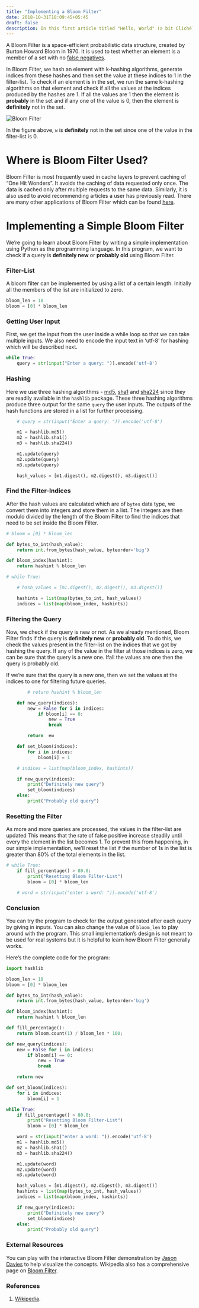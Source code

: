 ```yaml
---
title: "Implementing a Bloom Filter"
date: 2018-10-31T18:09:45+05:45
draft: false
description: In this first article titled "Hello, World" (a bit Cliché), I want to write about why the blog started and the plans that I have for the future of this blog.
---
```


A Bloom Filter is a space-efficient probabilistic data structure, created by Burton Howard Bloom in 1970\. It is used to
test whether an element is a member of a set with no [false
negatives](https://en.wikipedia.org/wiki/False_positives_and_false_negatives).

In Bloom Filter, we hash an element with k-hashing algorithms, generate indices from these hashes and then set the value
at these indices to 1 in the filter-list. To check if an element is in the set, we run the same k-hashing algorithms on
that element and check if all the values at the indices produced by the hashes are 1\. If all the values are 1 then the
element is **probably** in the set and if any one of the value is 0, then the element is **definitely** not in the set.

![Bloom Filter](https://upload.wikimedia.org/wikipedia/commons/a/ac/Bloom_filter.svg)

In the figure above, `w` is **definitely** not in the set since one of the value in the filter-list is 0.

# Where is Bloom Filter Used?

Bloom Filter is most frequently used in cache layers to prevent caching of “One Hit Wonders”. It avoids the caching of
data requested only once. The data is cached only after multiple requests to the same data. Similarly, it is also used
to avoid recommending articles a user has previously read. There are many other applications of Bloom Filter which can
be found [here](https://en.wikipedia.org/wiki/Bloom_filter#Examples).

# Implementing a Simple Bloom Filter

We’re going to learn about Bloom Filter by writing a simple implementation using Python as the programming language. In
this program, we want to check if a query is **definitely new** or **probably old** using Bloom Filter.

### Filter-List

A bloom filter can be implemented by using a list of a certain length. Initially all the members of the list are
initialized to zero.

```python
bloom_len = 10
bloom = [0] * bloom_len
```


### Getting User Input

First, we get the input from the user inside a while loop so that we can take multiple inputs. We also need to encode
the input text in ‘utf-8’ for hashing which will be described next.

```python
while True:
	query = str(input("Enter a query: ")).encode('utf-8')
```

### Hashing

Here we use three hashing algorithms - [md5](https://en.wikipedia.org/wiki/MD5),
[sha1](https://en.wikipedia.org/wiki/SHA-1) and [sha224](https://en.wikipedia.org/wiki/SHA-2) since they are readily
available in the `hashlib` package. These three hashing algorithms produce three output for the same `query` the user
inputs. The outputs of the hash functions are stored in a list for further processing.

```python
	# query = str(input("Enter a query: ")).encode('utf-8')

	m1 = hashlib.md5()
	m2 = hashlib.sha1()
	m3 = hashlib.sha224()

	m1.update(query)
	m2.update(query)
	m3.update(query)

	hash_values = [m1.digest(), m2.digest(), m3.digest()]
```

### Find the Filter-Indices

After the hash values are calculated which are of `bytes` data type, we convert them into integers and store them in a
list. The integers are then modulo divided by the length of the Bloom Filter to find the indices that need to be set
inside the Bloom Filter.

```python
# bloom = [0] * bloom_len

def bytes_to_int(hash_value):
	return int.from_bytes(hash_value, byteorder='big')

def bloom_index(hashint):
	return hashint % bloom_len

# while True:
```

```python
	# hash_values = [m1.digest(), m2.digest(), m3.digest()]

	hashints = list(map(bytes_to_int, hash_values))
	indices = list(map(bloom_index, hashints))
```

</div>

### Filtering the Query

Now, we check if the query is new or not. As we already mentioned, Bloom Filter finds if the query is **definitely new**
or **probably old**. To do this, we check the values present in the filter-list on the indices that we got by hashing
the query. If any of the value in the filter at those indices is zero, we can be sure that the query is a new one. Ifall
the values are one then the query is probably old.

If we’re sure that the query is a new one, then we set the values at the indices to one for filtering future queries.

```python
		# return hashint % bloom_len

	def new_query(indices):
		new = False for i in indices:
			if bloom[i] == 0:
				new = True
				break

		return  ew

	def set_bloom(indices):
		for i in indices:
			bloom[i] = 1
```


```python
	# indices = list(map(bloom_index, hashints))

	if new_query(indices):
		print("Definitely new query")
		set_bloom(indices)
	else:
		print("Probably old query")
```

</div>

### Resetting the Filter

As more and more queries are processed, the values in the filter-list are updated This means that the rate of false
positive increase steadily until every the element in the list becomes 1\. To prevent this from happening, in our simple
implementation, we’ll reset the list if the number of 1s in the list is greater than 80% of the total elements in the
list.

```python
# while True:
	if fill_percentage() > 80.0:
		print("Resetting Bloom Filter-List")
		bloom = [0] * bloom_len

	# word = str(input("enter a word: ")).encode('utf-8')
```

### Conclusion

You can try the program to check for the output generated after each query by giving in inputs. You can also change the
value of `bloom_len` to play around with the program. This small implementation’s design is not meant to be used for
real systems but it is helpful to learn how Bloom Filter generally works.

Here’s the complete code for the program:

```python
import hashlib

bloom_len = 10
bloom = [0] * bloom_len

def bytes_to_int(hash_value):
	return int.from_bytes(hash_value, byteorder='big')

def bloom_index(hashint):
	return hashint % bloom_len

def fill_percentage():
	return bloom.count(1) / bloom_len * 100;

def new_query(indices):
	new = False for i in indices:
		if bloom[i] == 0:
			new = True
			break

	return new

def set_bloom(indices):
	for i in indices:
		bloom[i] = 1

while True:
	if fill_percentage() > 80.0:
		print("Resetting Bloom Filter-List")
		bloom = [0] * bloom_len

	word = str(input("enter a word: ")).encode('utf-8')
	m1 = hashlib.md5()
	m2 = hashlib.sha1()
	m3 = hashlib.sha224()

	m1.update(word)
	m2.update(word)
	m3.update(word)

	hash_values = [m1.digest(), m2.digest(), m3.digest()]
	hashints = list(map(bytes_to_int, hash_values))
	indices = list(map(bloom_index, hashints))

	if new_query(indices):
		print("Definitely new query")
		set_bloom(indices)
	else:
		print("Probably old query")
```

### External Resources

You can play with the interactive Bloom Filter demonstration by [Jason Davies](https://www.jasondavies.com/bloomfilter/)
to help visualize the concepts. Wikipedia also has a comprehensive page on [Bloom
Filter](https://en.wikipedia.org/wiki/Bloom_filter).

### References

1.  [Wikipedia](https://en.wikipedia.org/wiki/Bloom_filter). 
